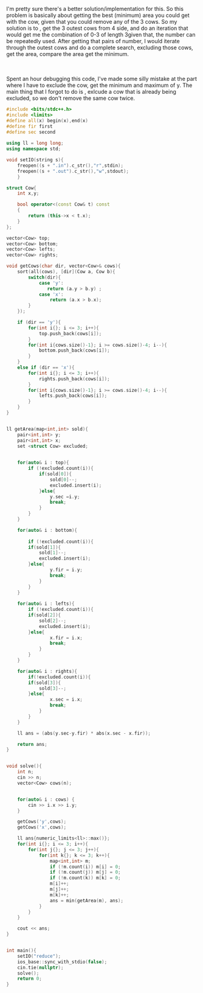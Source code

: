 I'm pretty sure there's a better solution/implementation for this. So this problem is basically about getting the best (minimum) area you could get with the cow, given that you could remove any of the 3 cows. So my solution is to , get the 3 outest cows from 4 side, and do an iteration that would get me the combination of 0-3 of length 3given that, the number can be repeatedly used. After getting that pairs of number, I would iterate through the outest cows and do a complete search, excluding those cows, get the area, compare the area get the minimum.

<br><br>
Spent an hour debugging this code, I've made some silly mistake at the part where I have to exclude the cow, get the minimum and maximum of y. The main thing that I forgot to do is , exlcude a cow that is already being excluded, so we don't remove the same cow twice.

```cpp
#include <bits/stdc++.h>
#include <limits>
#define all(x) begin(x),end(x)
#define fir first
#define sec second
 
using ll = long long;
using namespace std;

void setIO(string s){
	freopen((s + ".in").c_str(),"r",stdin);
	freopen((s + ".out").c_str(),"w",stdout);
	}

struct Cow{
    int x,y;

    bool operator<(const Cow& t) const
    {
        return (this->x < t.x);
    }
};

vector<Cow> top;
vector<Cow> bottom;
vector<Cow> lefts;
vector<Cow> rights;

void getCows(char dir, vector<Cow>& cows){
    sort(all(cows), [dir](Cow a, Cow b){
        switch(dir){
            case 'y':
               return (a.y > b.y) ;
            case 'x':
                return (a.x > b.x);
        }
    });

    if (dir == 'y'){
        for(int i{}; i <= 3; i++){
            top.push_back(cows[i]);
        }
        for(int i{cows.size()-1}; i >= cows.size()-4; i--){
            bottom.push_back(cows[i]);
        }
    }
    else if (dir == 'x'){
        for(int i{}; i <= 3; i++){
            rights.push_back(cows[i]);
        }
        for(int i{cows.size()-1}; i >= cows.size()-4; i--){
            lefts.push_back(cows[i]);
        }
    }
}


ll getArea(map<int,int> sold){
    pair<int,int> y;
    pair<int,int> x;
    set <struct Cow> excluded;
    

    for(auto& i : top){
        if (!excluded.count(i)){
            if(sold[0]){
                sold[0]--;
                excluded.insert(i);
            }else{
                y.sec =i.y;
                break;
            }
        }
    }

    for(auto& i : bottom){
        
        if (!excluded.count(i)){
        if(sold[1]){
            sold[1]--;
            excluded.insert(i);
        }else{
                y.fir = i.y;
                break;
            }
        }
    }
    
    for(auto& i : lefts){
        if (!excluded.count(i)){
        if(sold[2]){
            sold[2]--;
            excluded.insert(i);
        }else{
                x.fir = i.x;
                break;
            }
        }
    }

    for(auto& i : rights){
        if(!excluded.count(i)){
        if(sold[3]){
            sold[3]--;
        }else{
                x.sec = i.x;
                break;
            }
        }
    }

    ll ans = (abs(y.sec-y.fir) * abs(x.sec - x.fir));

    return ans;
}


void solve(){
    int n;
    cin >> n;
    vector<Cow> cows(n);


    for(auto& i : cows) {
        cin >> i.x >> i.y;
    }

    getCows('y',cows);
    getCows('x',cows);

    ll ans{numeric_limits<ll>::max()};
    for(int i{}; i <= 3; i++){
        for(int j{}; j <= 3; j++){
            for(int k{}; k <= 3; k++){
                map<int,int> m;
                if (!m.count(i)) m[i] = 0;
                if (!m.count(j)) m[j] = 0;
                if (!m.count(k)) m[k] = 0;
                m[i]++;
                m[j]++;
                m[k]++;
                ans = min(getArea(m), ans);
            }
        }
    }

    cout << ans;
}


int main(){
    setIO("reduce");
	ios_base::sync_with_stdio(false);
	cin.tie(nullptr);
	solve();
	return 0;
}


```